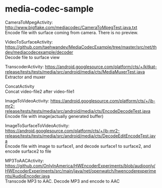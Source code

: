 # media-codec-sample

CameraToMpegActivity: http://www.bigflake.com/mediacodec/CameraToMpegTest.java.txt
<br>Encode file with surface coming from camera. There is no preview.

VideoToSurfaceActivity: https://github.com/taehwandev/MediaCodecExample/tree/master/src/net/thdev/mediacodecexample/decoder
<br>Decode file to surface view

TranscoderActivity: https://android.googlesource.com/platform/cts/+/kitkat-release/tests/tests/media/src/android/media/cts/MediaMuxerTest.java
<br>Extractor and muxer

ConcatActivity
<br>Concat video-file2 after video-file1

ImageToVideoActivity: https://android.googlesource.com/platform/cts/+/jb-mr2-release/tests/tests/media/src/android/media/cts/EncodeDecodeTest.java
<br>Encode file with image(actually generated buffer)

ImageToSurfaceToVideoActivity: https://android.googlesource.com/platform/cts/+/jb-mr2-release/tests/tests/media/src/android/media/cts/DecodeEditEncodeTest.java
<br>Encode file with image to surface1, and decode surface1 to surface2, and encode surface2 to file

MP3ToAACActivity: https://github.com/OnlyInAmerica/HWEncoderExperiments/blob/audioonly/HWEncoderExperiments/src/main/java/net/openwatch/hwencoderexperiments/AudioEncoder.java
<br>Transcode MP3 to AAC. Decode MP3 and encode to AAC
